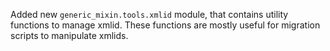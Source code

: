 Added new `generic_mixin.tools.xmlid` module, that contains utility functions
to manage xmlid. These functions are mostly useful for migration scripts
to manipulate xmlids.
